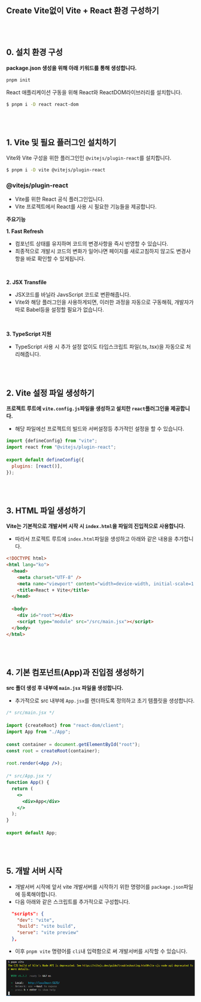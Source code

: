 ## Create Vite없이 Vite + React 환경 구성하기

<br />
<br />

## 0. 설치 환경 구성

**package.json 생성을 위해 아래 키워드를 통해 생성합니다.**

```bash
pnpm init
```

React 애플리케이션 구동을 위해 React와 ReactDOM라이브러리를 설치합니다.

```bash
$ pnpm i -D react react-dom
```

<br />
<br />

## 1. Vite 및 필요 플러그인 설치하기

Vite와 Vite 구성을 위한 플러그인인 `@vitejs/plugin-react`를 설치합니다.

```bash
$ pnpm i -D vite @vitejs/plugin-react

```

### @vitejs/plugin-react

- Vite를 위한 React 공식 플러그인입니다.
- Vite 프로젝트에서 React를 사용 시 필요한 기능들을 제공합니다.

**주요기능**

**1. Fast Refresh**

- 컴포넌트 상태를 유지하며 코드의 변경사항을 즉시 반영할 수 있습니다.
- 최종적으로 개발시 코드의 변화가 일어나면 페이지를 새로고침하지 않고도 변경사항을 바로 확인할 수 있게됩니다.

<br />

**2. JSX Transfile**

- JSX코드를 바닐라 JavsScript 코드로 변환해줍니다.
- Vite와 해당 플러그인을 사용하게되면, 이러한 과정을 자동으로 구동해줘, 개발자가 따로 Babel등을 설정할 필요가 없습니다.

<br />

**3. TypeScript 지원**

- TypeScript 사용 시 추가 설정 없이도 타입스크립트 파일(.ts,.tsx)을 자동으로 처리해줍니다.

<br />
<br />

## 2. Vite 설정 파일 생성하기

**프로젝트 루트에 `vite.config.js`파일을 생성하고 설치한 `react`플러그인을 제공합니다.**

- 해당 파일에선 프로젝트의 빌드와 서버설정등 추가적인 설정을 할 수 있습니다.

```js
import {defineConfig} from "vite";
import react from "@vitejs/plugin-react";

export default defineConfig({
  plugins: [react()],
});
```

<br />
<br />

## 3. HTML 파일 생성하기

**Vite는 기본적으로 개발서버 시작 시 `index.html`을 파일의 진입적으로 사용합니다.**

- 따라서 프로젝트 루트에 `index.html`파일을 생성하고 아래와 같은 내용을 추가합니다.

```html
<!DOCTYPE html>
<html lang="ko">
  <head>
    <meta charset="UTF-8" />
    <meta name="viewport" content="width=device-width, initial-scale=1.0" />
    <title>React + Vite</title>
  </head>

  <body>
    <div id="root"></div>
    <script type="module" src="/src/main.jsx"></script>
  </body>
</html>
```

<br />
<br />

## 4. 기본 컴포넌트(App)과 진입점 생성하기

**src 폴더 생성 후 내부에 `main.jsx` 파일을 생성합니다.**

- 추가적으로 src 내부에 `App.jsx`를 렌더하도록 정의하고 초기 템플릿을 생성합니다.

```jsx
/* src/main.jsx */

import {createRoot} from "react-dom/client";
import App from "./App";

const container = document.getElementById("root");
const root = createRoot(container);

root.render(<App />);

/* src/App.jsx */
function App() {
  return (
    <>
      <div>App</div>
    </>
  );
}

export default App;
```

<br />
<br />

## 5. 개발 서버 시작

- 개발서버 시작에 앞서 vite 개발서버를 시작하기 위한 명령어를 `package.json`파일에 등록해야합니다.
- 다음 아래와 같은 스크립트를 추가적으로 구성합니다.

```json
  "scripts": {
    "dev": "vite",
    "build": "vite build",
    "serve": "vite preview"
  },
```

- 이후 `pnpm vite` 명령어를 `cli`내 입력함으로 써 개발서버를 시작할 수 있습니다.

![alt text](image.png)
